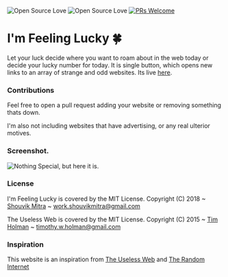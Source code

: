 ![Open Source Love](https://badges.frapsoft.com/os/v1/open-source.svg?v=102) ![Open Source Love](https://badges.frapsoft.com/os/mit/mit.svg?v=102) [![PRs Welcome](https://img.shields.io/badge/PRs-welcome-brightgreen.svg?style=flat-square)](http://makeapullrequest.com)
# I'm Feeling Lucky :four_leaf_clover:
Let your luck decide where you want to roam about in the web today or decide your lucky number for today. It is  single button, which opens new links to an array of strange and odd websites. Its live [here](http://iamshouvikmitra.github.io/feelinglucky).

### Contributions
Feel free to open a pull request adding your website or removing something thats down.

I'm also not including websites that have advertising, or any real ulterior motives.

### Screenshot.
![Nothing Special, but here it is.](https://i.imgur.com/GN8vJbI.png "Home")

### License
I'm Feeling Lucky is covered by the MIT License.
Copyright (C) 2018 ~ [Shouvik Mitra](http://iamshouvikmitra.github.io) ~ work.shouvikmitra@gmail.com

The Useless Web is covered by the MIT License.
Copyright (C) 2015 ~ [Tim Holman](http://tholman.com) ~ timothy.w.holman@gmail.com

### Inspiration
This website is an inspiration from [The Useless Web](http://theuselessweb.com) and [The Random Internet](http://therandominter.net)
